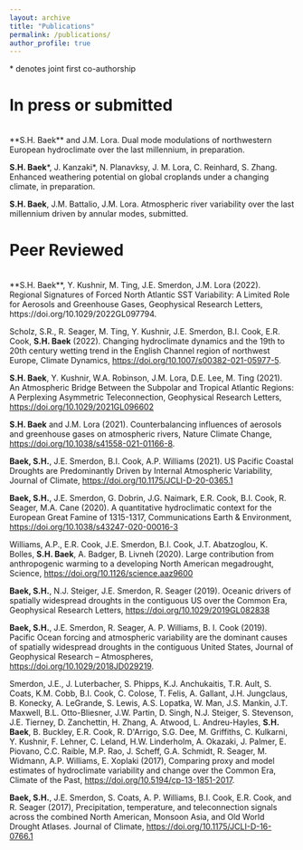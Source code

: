 ```yaml
---
layout: archive
title: "Publications"
permalink: /publications/
author_profile: true
---
```



\* denotes joint first co-authorship

# In press or submitted
<br>
**S.H. Baek** and J.M. Lora. Dual mode modulations of northwestern European hydroclimate over the last millennium, in preparation.  

**S.H. Baek**\*, J. Kanzaki\*, N. Planavksy, J. M. Lora, C. Reinhard, S. Zhang. Enhanced weathering potential on global croplands under a changing climate, in preparation. 

**S.H. Baek**, J.M. Battalio, J.M. Lora. Atmospheric river variability over the last millennium driven by annular modes, submitted. 
<br>

# Peer Reviewed
<br>
**S.H. Baek**, Y. Kushnir, M. Ting, J.E. Smerdon, J.M. Lora (2022). Regional Signatures of Forced North Atlantic SST Variability: A Limited Role for Aerosols and Greenhouse Gases, Geophysical Research Letters, https://doi.org/10.1029/2022GL097794.

Scholz, S.R., R. Seager, M. Ting, Y. Kushnir, J.E. Smerdon, B.I. Cook, E.R. Cook, **S.H. Baek** (2022). Changing hydroclimate dynamics and the 19th to 20th century wetting trend in the English Channel region of northwest Europe, Climate Dynamics, https://doi.org/10.1007/s00382-021-05977-5. 

**S.H. Baek**, Y. Kushnir, W.A. Robinson, J.M. Lora, D.E. Lee, M. Ting (2021). An Atmospheric Bridge Between the Subpolar and Tropical Atlantic Regions: A Perplexing Asymmetric Teleconnection, Geophysical Research Letters, https://doi.org/10.1029/2021GL096602

**S.H. Baek** and J.M. Lora (2021). Counterbalancing influences of aerosols and greenhouse gases on atmospheric rivers, Nature Climate Change, https://doi.org/10.1038/s41558-021-01166-8.

**Baek, S.H.**, J.E. Smerdon, B.I. Cook, A.P. Williams (2021). US Pacific Coastal Droughts are Predominantly Driven by Internal Atmospheric Variability, Journal of Climate, https://doi.org/10.1175/JCLI-D-20-0365.1

**Baek, S.H.**, J.E. Smerdon, G. Dobrin, J.G. Naimark, E.R. Cook, B.I. Cook, R. Seager, M.A. Cane (2020). A quantitative hydroclimatic context for the European Great Famine of 1315-1317, Communications Earth & Environment, https://doi.org/10.1038/s43247-020-00016-3
  
Williams, A.P., E.R. Cook, J.E. Smerdon, B.I. Cook, J.T. Abatzoglou, K. Bolles, **S.H. Baek**, A. Badger, B. Livneh (2020). Large contribution from anthropogenic warming to a developing North American megadrought, Science, https://doi.org/10.1126/science.aaz9600

**Baek, S.H.**, N.J. Steiger, J.E. Smerdon, R. Seager (2019). Oceanic drivers of spatially widespread droughts in the contiguous US over the Common Era, Geophysical Research Letters, https://doi.org/10.1029/2019GL082838

**Baek, S.H.**, J.E. Smerdon, R. Seager, A. P. Williams, B. I. Cook (2019). Pacific Ocean forcing and atmospheric variability are the dominant causes of spatially widespread droughts in the contiguous United States, Journal of Geophysical Research – Atmospheres, https://doi.org/10.1029/2018JD029219.

Smerdon, J.E., J. Luterbacher, S. Phipps, K.J. Anchukaitis, T.R. Ault, S. Coats, K.M. Cobb, B.I. Cook, C. Colose, T. Felis, A. Gallant, J.H. Jungclaus, B. Konecky, A. LeGrande, S. Lewis, A.S. Lopatka, W. Man, J.S. Mankin, J.T. Maxwell, B.L. Otto-Bliesner, J.W. Partin, D. Singh, N.J. Steiger, S. Stevenson, J.E. Tierney, D. Zanchettin, H. Zhang, A. Atwood, L. Andreu-Hayles, **S.H. Baek**, B. Buckley, E.R. Cook, R. D'Arrigo, S.G. Dee, M. Griffiths, C. Kulkarni, Y. Kushnir, F. Lehner, C. Leland, H.W. Linderholm, A. Okazaki, J. Palmer, E. Piovano, C.C. Raible, M.P. Rao, J. Scheff, G.A. Schmidt, R. Seager, M. Widmann, A.P. Williams, E. Xoplaki (2017), Comparing proxy and model estimates of hydroclimate variability and change over the Common Era, Climate of the Past, https://doi.org/10.5194/cp-13-1851-2017.

**Baek, S.H.**, J.E. Smerdon, S. Coats, A. P. Williams, B.I. Cook, E.R. Cook, and R. Seager (2017), Precipitation, temperature, and teleconnection signals across the combined North American, Monsoon Asia, and Old World Drought Atlases. Journal of Climate, https://doi.org/10.1175/JCLI-D-16-0766.1

<br><br>

